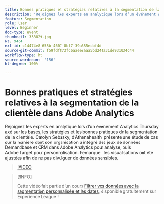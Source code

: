 ```yaml
---
title: Bonnes pratiques et stratégies relatives à la segmentation de la clientèle dans Adobe Analytics
description: 'Rejoignez les experts en analytique lors d’un événement Analytics Thursday axé sur les bases, les stratégies et les bonnes pratiques de la segmentation de la clientèle. Carolyn Sebasky, d’Athenahealth, présente une étude de cas sur la manière dont son organisation a intégré des jeux de données Demandbase et CRM dans Adobe Analytics pour analyse, puis Adobe Target pour personnalisation. Remarque : les visualisations ont été ajustées afin de ne pas divulguer de données sensibles.'
feature: Segmentation
role: User
level: Beginner
doc-type: event
thumbnail: 338829.jpg
kt: 9404
exl-id: c14474e8-658b-4607-8bf7-39a685ecbf4d
source-git-commit: f59fdf873fc6aaee8aaa5bd244a31de931034c44
workflow-type: ht
source-wordcount: '156'
ht-degree: 100%

---
```


# Bonnes pratiques et stratégies relatives à la segmentation de la clientèle dans Adobe Analytics

Rejoignez les experts en analytique lors d’un événement Analytics Thursday axé sur les bases, les stratégies et les bonnes pratiques de la segmentation de la clientèle. Carolyn Sebasky, d’Athenahealth, présente une étude de cas sur la manière dont son organisation a intégré des jeux de données Demandbase et CRM dans Adobe Analytics pour analyse, puis Adobe Target pour personnalisation. Remarque : les visualisations ont été ajustées afin de ne pas divulguer de données sensibles.

>[!VIDEO](https://video.tv.adobe.com/v/338829/?quality=12&learn=on)

>[!INFO]
>
> Cette vidéo fait partie d’un cours [Filtrer vos données avec la segmentation personnalisée et les dates](https://experienceleague.adobe.com/?recommended=Analytics-U-1-2021.1.filterdata), disponible gratuitement sur Experience League !
